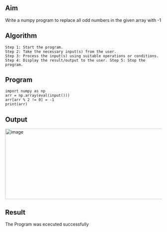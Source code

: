 
## Aim
Write a numpy program to replace all odd numbers in the given array with -1


## Algorithm
```
Step 1: Start the program. 
Step 2: Take the necessary input(s) from the user. 
Step 3: Process the input(s) using suitable operations or conditions. 
Step 4: Display the result/output to the user. Step 5: Stop the program.

```
## Program
```
import numpy as np
arr = np.array(eval(input()))
arr[arr % 2 != 0] = -1
print(arr)
```


## Output
<img width="1089" height="227" alt="image" src="https://github.com/user-attachments/assets/24ff053a-f79f-44bd-9449-7bd26764fe1b" />

## Result
The Program was ececuted successfully
